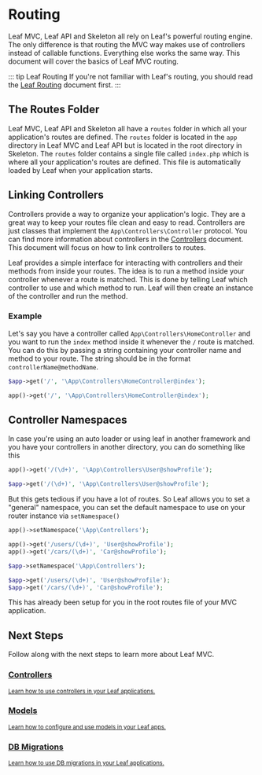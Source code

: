 # Routing

<!-- markdownlint-disable no-inline-html -->

Leaf MVC, Leaf API and Skeleton all rely on Leaf's powerful routing engine. The only difference is that routing the MVC way makes use of controllers instead of callable functions. Everything else works the same way. This document will cover the basics of Leaf MVC routing.

::: tip Leaf Routing
If you're not familiar with Leaf's routing, you should read the [Leaf Routing](/docs/routing/) document first.
:::

## The Routes Folder

Leaf MVC, Leaf API and Skeleton all have a `routes` folder in which all your application's routes are defined. The `routes` folder is located in the `app` directory in Leaf MVC and Leaf API but is located in the root directory in Skeleton. The `routes` folder contains a single file called `index.php` which is where all your application's routes are defined. This file is automatically loaded by Leaf when your application starts.

## Linking Controllers

Controllers provide a way to organize your application's logic. They are a great way to keep your routes file clean and easy to read. Controllers are just classes that implement the `App\Controllers\Controller` protocol. You can find more information about controllers in the [Controllers](/docs/mvc/controllers) document. This document will focus on how to link controllers to routes.

Leaf provides a simple interface for interacting with controllers and their methods from inside your routes. The idea is to run a method inside your controller whenever a route is matched. This is done by telling Leaf which controller to use and which method to run. Leaf will then create an instance of the controller and run the method.

### Example

Let's say you have a controller called `App\Controllers\HomeController` and you want to run the `index` method inside it whenever the `/` route is matched. You can do this by passing a string containing your controller name and method to your route. The string should be in the format `controllerName@methodName`.

<div class="class-mode">

```php
$app->get('/', '\App\Controllers\HomeController@index');
```

</div>
<div class="functional-mode">

```php
app()->get('/', '\App\Controllers\HomeController@index');
```

</div>

## Controller Namespaces

In case you're using an auto loader or using leaf in another framework and  you have your controllers in another directory, you can do something like this

<div class="functional-mode">

```php
app()->get('/(\d+)', '\App\Controllers\User@showProfile');
```

</div>
<div class="class-mode">

```php
$app->get('/(\d+)', '\App\Controllers\User@showProfile');
```

</div>

But this gets tedious if you have a lot of routes. So Leaf allows you to set a "general" namespace, you can set the default namespace to use on your router instance via `setNamespace()`

<div class="functional-mode">

```php
app()->setNamespace('\App\Controllers');

app()->get('/users/(\d+)', 'User@showProfile');
app()->get('/cars/(\d+)', 'Car@showProfile');
```

</div>
<div class="class-mode">

```php
$app->setNamespace('\App\Controllers');

$app->get('/users/(\d+)', 'User@showProfile');
$app->get('/cars/(\d+)', 'Car@showProfile');
```

</div>

This has already been setup for you in the root routes file of your MVC application.

## Next Steps

Follow along with the next steps to learn more about Leaf MVC.

<div class="vt-box-container next-steps">
  <a class="vt-box" href="/docs/mvc/controllers">
    <h3 class="next-steps-link">Controllers</h3>
    <small class="next-steps-caption">Learn how to use controllers in your Leaf applications.</small>
  </a>
  <a class="vt-box" href="/docs/mvc/models">
    <h3 class="next-steps-link">Models</h3>
    <small class="next-steps-caption">Learn how to configure and use models in your Leaf apps.</small>
  </a>
  <a class="vt-box" href="/docs/mvc/migrations">
    <h3 class="next-steps-link">DB Migrations</h3>
    <small class="next-steps-caption">Learn how to use DB migrations in your Leaf applications.</small>
  </a>
</div>
